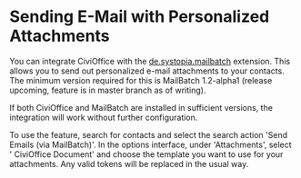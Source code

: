 # Sending E-Mail with Personalized Attachments

You can integrate CiviOffice with
the [de.systopia.mailbatch](https://github.com/systopia/de.systopia.mailbatch)
extension. This allows you to send out personalized e-mail attachments to your
contacts. The minimum version required for this is MailBatch 1.2-alpha1 (release
upcoming, feature is in master branch as of writing).

If both CiviOffice and MailBatch are installed in sufficient versions, the
integration will work without further configuration.

To use the feature, search for contacts and select the search action 'Send
Emails (via MailBatch)'. In the options interface, under 'Attachments', select '
CiviOffice Document' and choose the template you want to use for your
attachments. Any valid tokens will be replaced in the usual way.
